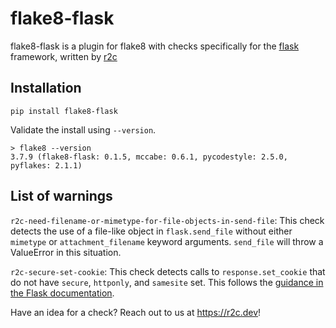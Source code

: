 # flake8-flask

flake8-flask is a plugin for flake8 with checks specifically for the [flask](https://pypi.org/project/Flask/) framework, written by [r2c](https://r2c.dev)

## Installation

```
pip install flake8-flask
```

Validate the install using `--version`.

```
> flake8 --version
3.7.9 (flake8-flask: 0.1.5, mccabe: 0.6.1, pycodestyle: 2.5.0, pyflakes: 2.1.1)
```

## List of warnings

`r2c-need-filename-or-mimetype-for-file-objects-in-send-file`: This check detects the use of a file-like object in `flask.send_file` without either `mimetype` or `attachment_filename` keyword arguments. `send_file` will throw a ValueError in this situation.

`r2c-secure-set-cookie`: This check detects calls to `response.set_cookie` that do not have `secure`, `httponly`, and `samesite` set. This follows the [guidance in the Flask documentation](https://flask.palletsprojects.com/en/1.1.x/security/#set-cookie-options).

Have an idea for a check? Reach out to us at https://r2c.dev!
